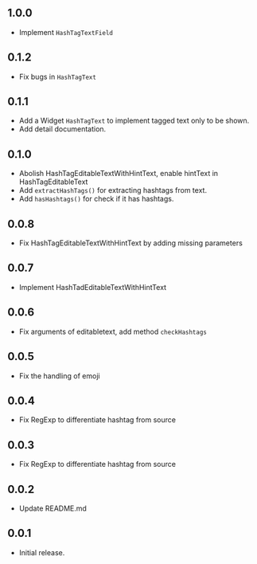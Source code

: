 ## 1.0.0
* Implement `HashTagTextField`

## 0.1.2
* Fix bugs in `HashTagText`

## 0.1.1
* Add a Widget `HashTagText` to implement tagged text only to be shown.
* Add detail documentation. 

## 0.1.0

* Abolish HashTagEditableTextWithHintText, enable hintText in HashTagEditableText
* Add `extractHashTags()` for extracting hashtags from text.
* Add `hasHashtags()` for check if it has hashtags.

## 0.0.8

* Fix HashTagEditableTextWithHintText by adding missing parameters

## 0.0.7

* Implement HashTadEditableTextWithHintText

## 0.0.6

* Fix arguments of editabletext, add method `checkHashtags`

## 0.0.5

* Fix the handling of emoji

## 0.0.4

* Fix RegExp to differentiate hashtag from source

## 0.0.3

* Fix RegExp to differentiate hashtag from source

## 0.0.2

* Update README.md

## 0.0.1

* Initial release.
